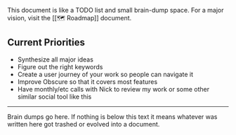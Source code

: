 This document is like a TODO list and small brain-dump space. For a major vision, visit the [[🗺 Roadmap]] document.

## Current Priorities

* Synthesize all major ideas
* Figure out the right keywords
* Create a user journey of your work so people can navigate it
* Improve Obscure so that it covers most features
* Have monthly/etc calls with Nick to review my work or some other similar social tool like this

---

Brain dumps go here. If nothing is below this text it means whatever was written here got trashed or evolved into a document.